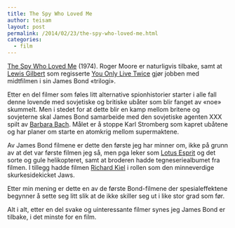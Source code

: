 ```yaml
---
title: The Spy Who Loved Me
author: teisam
layout: post
permalink: /2014/02/23/the-spy-who-loved-me.html
categories:
  - film
---
```

[The Spy Who Loved Me][1] (1974). Roger Moore er naturligvis tilbake, samt at [Lewis Gilbert][2] som regisserte [You Only Live Twice][3] gjør jobben med midtfilmen i sin James Bond «trilogi».

Etter en del filmer som føles litt alternative spionhistorier starter i alle fall denne lovende med sovjetiske og britiske ubåter som blir fanget av «noe» skummelt. Men i stedet for at dette blir en kamp mellom britene og sovjeterne skal James Bond samarbeide med den sovjetiske agenten XXX spilt av [Barbara Bach][4]. Målet er å stoppe Karl Stromberg som kapret ubåtene og har planer om starte en atomkrig mellom supermaktene.

Av James Bond filmene er dette den første jeg har minner om, ikke på grunn av at det var første filmen jeg så, men pga leker som [Lotus Esprit][5] og det sorte og gule helikopteret, samt at broderen hadde tegneseriealbumet fra filmen. I tillegg hadde filmen [Richard Kiel][6] i rollen som den minneverdige skurkesidekicket Jaws.

Etter min mening er dette en av de første Bond-filmene der spesialeffektene begynner å sette seg litt slik at de ikke skiller seg ut i like stor grad som før.

Alt i alt, etter en del svake og uinteressante filmer synes jeg James Bond er tilbake, i det minste for en film.

 [1]: http://www.imdb.com/title/tt0076752/?ref_=fn_al_tt_1
 [2]: http://www.imdb.com/name/nm0318150/?ref_=tt_ov_dr
 [3]: /2013/02/17/you-only-live-twice.html
 [4]: http://www.imdb.com/name/nm0000819/?ref_=tt_cl_t2
 [5]: http://en.wikipedia.org/wiki/Lotus_Esprit
 [6]: http://www.imdb.com/name/nm0001423/?ref_=tt_cl_t4